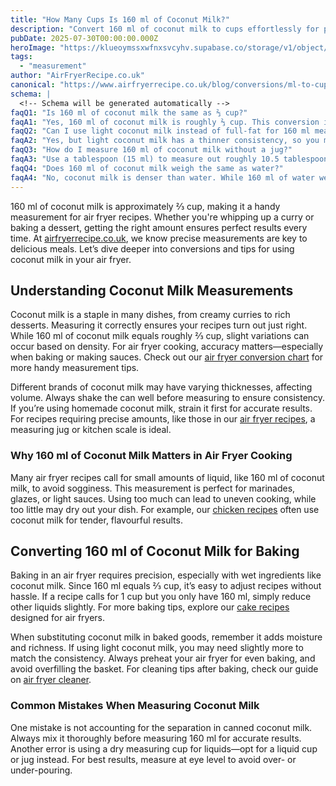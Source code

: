 ```yaml
---
title: "How Many Cups Is 160 ml of Coconut Milk?"
description: "Convert 160 ml of coconut milk to cups effortlessly for perfect air fryer recipes. Get precise measurements and cooking tips here!"
pubDate: 2025-07-30T00:00:00.000Z
heroImage: "https://klueoymssxwfnxsvcyhv.supabase.co/storage/v1/object/public/Shmucket/how-many-cups-is-160-ml-of-coconut-milk.webp"
tags:
  - "measurement"
author: "AirFryerRecipe.co.uk"
canonical: "https://www.airfryerrecipe.co.uk/blog/conversions/ml-to-cups/how-many-cups-is-160-ml-of-coconut-milk"
schema: |
  <!-- Schema will be generated automatically -->
faqQ1: "Is 160 ml of coconut milk the same as ⅔ cup?"
faqA1: "Yes, 160 ml of coconut milk is roughly ⅔ cup. This conversion is standard for most liquid measurements, though slight variations can occur based on the coconut milk’s thickness. For air fryer recipes, using a measuring jug ensures accuracy."
faqQ2: "Can I use light coconut milk instead of full-fat for 160 ml measurements?"
faqA2: "Yes, but light coconut milk has a thinner consistency, so you may need slightly more to match the richness of full-fat. Adjust other liquids in your recipe if needed, especially for air fryer baking."
faqQ3: "How do I measure 160 ml of coconut milk without a jug?"
faqA3: "Use a tablespoon (15 ml) to measure out roughly 10.5 tablespoons for 160 ml. Alternatively, a standard US cup (240 ml) filled two-thirds of the way will give you the right amount."
faqQ4: "Does 160 ml of coconut milk weigh the same as water?"
faqA4: "No, coconut milk is denser than water. While 160 ml of water weighs 160 grams, coconut milk weighs slightly more due to its fat content. For precise baking, a kitchen scale is best."
---
```

<p>160 ml of coconut milk is approximately ⅔ cup, making it a handy measurement for air fryer recipes. Whether you're whipping up a curry or baking a dessert, getting the right amount ensures perfect results every time. At <a href=https://www.airfryerrecipe.co.uk>airfryerrecipe.co.uk</a>, we know precise measurements are key to delicious meals. Let’s dive deeper into conversions and tips for using coconut milk in your air fryer.</p>  

<h2>Understanding Coconut Milk Measurements</h2>  
<p>Coconut milk is a staple in many dishes, from creamy curries to rich desserts. Measuring it correctly ensures your recipes turn out just right. While 160 ml of coconut milk equals roughly ⅔ cup, slight variations can occur based on density. For air fryer cooking, accuracy matters—especially when baking or making sauces. Check out our <a href=https://www.airfryerrecipe.co.uk/air-fryer-conversion-chart>air fryer conversion chart</a> for more handy measurement tips.</p>  

<p>Different brands of coconut milk may have varying thicknesses, affecting volume. Always shake the can well before measuring to ensure consistency. If you’re using homemade coconut milk, strain it first for accurate results. For recipes requiring precise amounts, like those in our <a href=https://www.airfryerrecipe.co.uk/recipes>air fryer recipes</a>, a measuring jug or kitchen scale is ideal.</p>  

<h3>Why 160 ml of Coconut Milk Matters in Air Fryer Cooking</h3>  
<p>Many air fryer recipes call for small amounts of liquid, like 160 ml of coconut milk, to avoid sogginess. This measurement is perfect for marinades, glazes, or light sauces. Using too much can lead to uneven cooking, while too little may dry out your dish. For example, our <a href=https://www.airfryerrecipe.co.uk/recipe-category/chicken>chicken recipes</a> often use coconut milk for tender, flavourful results.</p>  

<h2>Converting 160 ml of Coconut Milk for Baking</h2>  
<p>Baking in an air fryer requires precision, especially with wet ingredients like coconut milk. Since 160 ml equals ⅔ cup, it’s easy to adjust recipes without hassle. If a recipe calls for 1 cup but you only have 160 ml, simply reduce other liquids slightly. For more baking tips, explore our <a href=https://www.airfryerrecipe.co.uk/recipe-category/cakes>cake recipes</a> designed for air fryers.</p>  

<p>When substituting coconut milk in baked goods, remember it adds moisture and richness. If using light coconut milk, you may need slightly more to match the consistency. Always preheat your air fryer for even baking, and avoid overfilling the basket. For cleaning tips after baking, check our guide on <a href=https://www.airfryerrecipe.co.uk/air-fryer-cleaner>air fryer cleaner</a>.</p>  

<h3>Common Mistakes When Measuring Coconut Milk</h3>  
<p>One mistake is not accounting for the separation in canned coconut milk. Always mix it thoroughly before measuring 160 ml for accurate results. Another error is using a dry measuring cup for liquids—opt for a liquid cup or jug instead. For best results, measure at eye level to avoid over- or under-pouring.</p>
